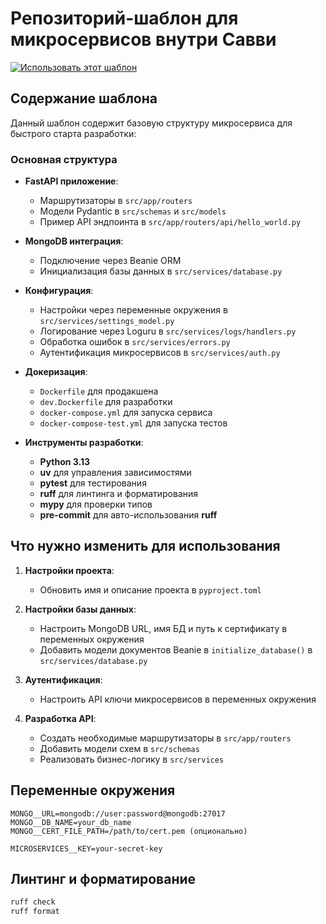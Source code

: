 # Репозиторий-шаблон для микросервисов внутри Савви

[![Использовать этот шаблон](https://img.shields.io/badge/Использовать_этот_шаблон-blue?style=for-the-badge&logoColor=white&logo=github)](https://github.com/suvvyai/ms-template/generate)

## Содержание шаблона

Данный шаблон содержит базовую структуру микросервиса для быстрого старта разработки:

### Основная структура

- **FastAPI приложение**:
  - Маршрутизаторы в `src/app/routers`
  - Модели Pydantic в `src/schemas` и `src/models`
  - Пример API эндпоинта в `src/app/routers/api/hello_world.py`

- **MongoDB интеграция**:
  - Подключение через Beanie ORM
  - Инициализация базы данных в `src/services/database.py`

- **Конфигурация**:
  - Настройки через переменные окружения в `src/services/settings_model.py`
  - Логирование через Loguru в `src/services/logs/handlers.py`
  - Обработка ошибок в `src/services/errors.py`
  - Аутентификация микросервисов в `src/services/auth.py`

- **Докеризация**:
  - `Dockerfile` для продакшена
  - `dev.Dockerfile` для разработки
  - `docker-compose.yml` для запуска сервиса
  - `docker-compose-test.yml` для запуска тестов

- **Инструменты разработки**:
  - **Python 3.13**
  - **uv** для управления зависимостями
  - **pytest** для тестирования
  - **ruff** для линтинга и форматирования
  - **mypy** для проверки типов
  - **pre-commit** для авто-использования **ruff**

## Что нужно изменить для использования

1. **Настройки проекта**:
   - Обновить имя и описание проекта в `pyproject.toml`

2. **Настройки базы данных**:
   - Настроить MongoDB URL, имя БД и путь к сертификату в переменных окружения
   - Добавить модели документов Beanie в `initialize_database()` в `src/services/database.py`

3. **Аутентификация**:
   - Настроить API ключи микросервисов в переменных окружения

4. **Разработка API**:
   - Создать необходимые маршрутизаторы в `src/app/routers`
   - Добавить модели схем в `src/schemas`
   - Реализовать бизнес-логику в `src/services`

## Переменные окружения

```env
MONGO__URL=mongodb://user:password@mongodb:27017
MONGO__DB_NAME=your_db_name
MONGO__CERT_FILE_PATH=/path/to/cert.pem (опционально)

MICROSERVICES__KEY=your-secret-key
```

## Линтинг и форматирование

```bash
ruff check
ruff format
```
